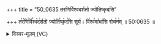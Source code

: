 +++
title = "50_0635 तरणिर्विश्वदर्शतो ज्योतिष्कृदसि"

+++
त꣣र꣡णि꣢र्वि꣣श्व꣡द꣢र्शतो ज्योति꣣ष्कृ꣡द꣢सि सूर्य। वि꣢श्व꣣मा꣡भा꣢सि रोच꣣न꣢म् ॥ 50:0635 ॥

<details><summary>विस्वर-मूलम् (VC)</summary>

तरणिर्विश्वदर्शतो ज्योतिष्कृदसि सूर्य । विश्वमाभासि रोचनम् ॥६३५॥
</details>